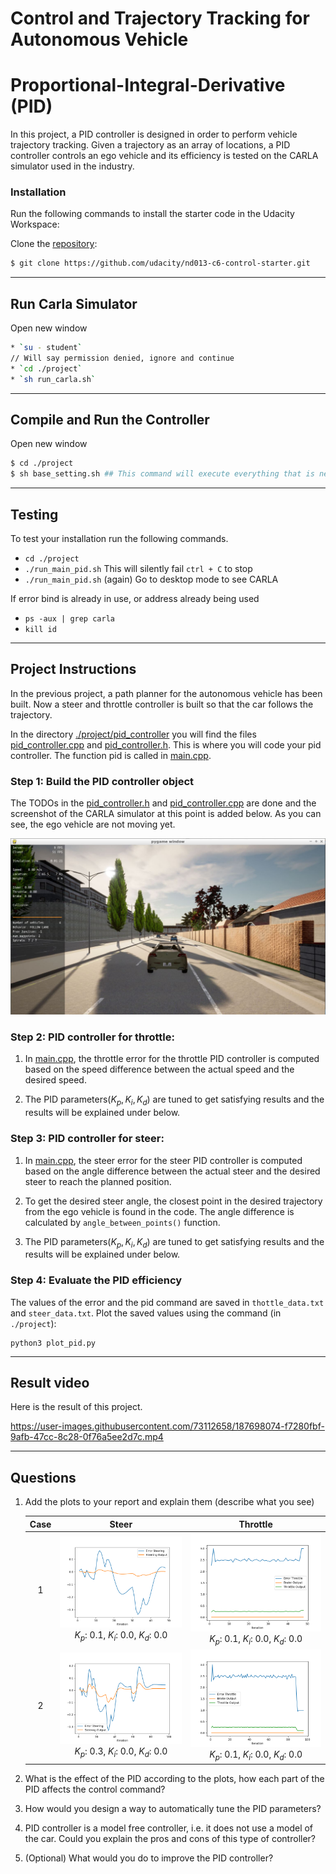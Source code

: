 # Control and Trajectory Tracking for Autonomous Vehicle

# Proportional-Integral-Derivative (PID)

In this project, a PID controller is designed in order to perform vehicle trajectory tracking. Given a trajectory as an array of locations, a PID controller controls an ego vehicle and its efficiency is tested on the CARLA simulator used in the industry.

### Installation

Run the following commands to install the starter code in the Udacity Workspace:

Clone the <a href="https://github.com/udacity/nd013-c6-control-starter/tree/master" target="_blank">repository</a>:
``` bash
$ git clone https://github.com/udacity/nd013-c6-control-starter.git
```

---
## Run Carla Simulator

Open new window

``` bash
* `su - student`
// Will say permission denied, ignore and continue
* `cd ./project`
* `sh run_carla.sh`
```

---
## Compile and Run the Controller

Open new window
``` bash
$ cd ./project
$ sh base_setting.sh ## This command will execute everything that is needed to be set from "./install-ubuntu.sh" to "cmake ." and "make"
```

---
## Testing

To test your installation run the following commands.

* `cd ./project`
* `./run_main_pid.sh`
This will silently fail `ctrl + C` to stop
* `./run_main_pid.sh` (again)
Go to desktop mode to see CARLA

If error bind is already in use, or address already being used

* `ps -aux | grep carla`
* `kill id`

---
## Project Instructions

In the previous project, a path planner for the autonomous vehicle has been built. Now a steer and throttle controller is built so that the car follows the trajectory.

In the directory [./project/pid_controller](https://github.com/udacity/nd013-c6-control-starter/tree/mathilde/project_c6/project/pid_controller)  you will find the files [pid_controller.cpp](https://github.com/udacity/nd013-c6-control-starter/tree/mathilde/project_c6/project/pid_controller/pid.cpp)  and [pid_controller.h](https://github.com/udacity/nd013-c6-control-starter/tree/mathilde/project_c6/project/pid_controller/pid.h). This is where you will code your pid controller.
The function pid is called in [main.cpp](https://github.com/udacity/nd013-c6-control-starter/tree/mathilde/project_c6/project/pid_controller/main.cpp).

### Step 1: Build the PID controller object
The TODOs in the [pid_controller.h](https://github.com/udacity/nd013-c6-control-starter/tree/mathilde/project_c6/project/pid_controller/pid_controller.h) and [pid_controller.cpp](https://github.com/udacity/nd013-c6-control-starter/tree/mathilde/project_c6/project/pid_controller/pid_controller.cpp) are done and the screenshot of the CARLA simulator at this point is added below. As you can see, the ego vehicle are not moving yet.

![Step 1 img](./reference/step1_screenshot.JPG)

### Step 2: PID controller for throttle:
1) In [main.cpp](https://github.com/udacity/nd013-c6-control-starter/tree/mathilde/project_c6/project/pid_controller/main.cpp), the throttle error for the throttle PID controller is computed based on the speed difference between the actual speed and the desired speed.
2. The PID parameters($K_p, K_i, K_d$) are tuned to get satisfying results and the results will be explained under below.

### Step 3: PID controller for steer:
1) In [main.cpp](https://github.com/udacity/nd013-c6-control-starter/tree/mathilde/project_c6/project/pid_controller/main.cpp), the steer error for the steer PID controller is computed based on the angle difference between the actual steer and the desired steer to reach the planned position.

2) To get the desired steer angle, the closest point in the desired trajectory from the ego vehicle is found in the code. The angle difference is calculated by `angle_between_points()` function.

3) The PID parameters($K_p, K_i, K_d$) are tuned to get satisfying results and the results will be explained under below.

### Step 4: Evaluate the PID efficiency
The values of the error and the pid command are saved in `thottle_data.txt` and `steer_data.txt`.
Plot the saved values using the command (in `./project`):

```
python3 plot_pid.py
```

---
## Result video
Here is the result of this project.

https://user-images.githubusercontent.com/73112658/187698074-f7280fbf-9afb-47cc-8c28-0f76a5ee2d7c.mp4

---
## Questions
1. Add the plots to your report and explain them (describe what you see)

    |Case|Steer|Throttle|
    |:--:|:---:|:------:|
    |1|![img1-1](./reference/result_plot/st_test1_reference.png) $K_p$: 0.1, $K_i$: 0.0, $K_d$: 0.0|![img1-2](./reference/result_plot/th_test1_reference.png) $K_p$: 0.1, $K_i$: 0.0, $K_d$: 0.0|
    |2|![img2-1](./reference/result_plot/st_test2_kp0.3_ki0.0_kd0.0.png) $K_p$: 0.3, $K_i$: 0.0, $K_d$: 0.0|![img2-2](./reference/result_plot/th_test2_kp0.1_ki0.0_kd0.0.png) $K_p$: 0.1, $K_i$: 0.0, $K_d$: 0.0|
    
2. What is the effect of the PID according to the plots, how each part of the PID affects the control command?


3. How would you design a way to automatically tune the PID parameters?


4. PID controller is a model free controller, i.e. it does not use a model of the car. Could you explain the pros and cons of this type of controller?


5. (Optional) What would you do to improve the PID controller?
